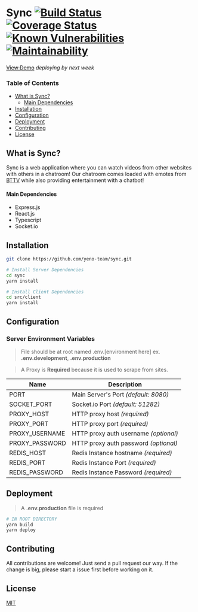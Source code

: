 


# Sync [![Build Status](https://travis-ci.com/yeno-team/sync.svg?branch=main)](https://travis-ci.com/yeno-team/sync) [![Coverage Status](https://coveralls.io/repos/github/yeno-team/sync/badge.svg?branch=main)](https://coveralls.io/github/yeno-team/sync?branch=main) [![Known Vulnerabilities](https://snyk.io/test/github/yeno-team/sync/badge.svg)](https://snyk.io/test/github) [![Maintainability](https://api.codeclimate.com/v1/badges/4b1e10c1f337cca6a616/maintainability)](https://codeclimate.com/github/yeno-team/sync/maintainability)  

~~[View Demo](localhost)~~  *deploying by next week*

### Table of Contents  
- [What is Sync?](#what-is-sync)  
	* [Main Dependencies](#main-dependencies)
- [Installation](#installation)  
- [Configuration](#configuration)
- [Deployment](#deployment)
- [Contributing](#contributing)
- [License](#license)


## What is Sync? 
Sync is a web application where you can watch videos from other websites with others in a chatroom! Our chatroom comes loaded with emotes from [BTTV](https://betterttv.com/) while also providing entertainment with a chatbot! 
#### Main Dependencies
* Express.js
* React.js
* Typescript
* Socket.io

## Installation
```bash
git clone https://github.com/yeno-team/sync.git

# Install Server Dependencies
cd sync
yarn install

# Install Client Dependencies
cd src/client
yarn install
```

## Configuration
### Server Environment Variables

> File should be at root named .env.[environment here] ex. **.env.development**, **.env.production**

> A Proxy is **Required** because it is used to scrape from sites.

|Name| Description |
|--|--|
| PORT | Main Server's Port *(default: 8080)*  |
| SOCKET_PORT | Socket.io Port *(default: 51282)* |
| PROXY_HOST | HTTP proxy host *(required)*  |
| PROXY_PORT | HTTP proxy port *(required)* |
| PROXY_USERNAME | HTTP proxy auth username *(optional)*  |
| PROXY_PASSWORD | HTTP proxy auth password *(optional)* |
| REDIS_HOST | Redis Instance hostname *(required)* |
| REDIS_PORT | Redis Instance Port *(required)* |
| REDIS_PASSWORD | Redis Instance Password *(required)* |

## Deployment
>  A **.env.production** file is required 
```bash
# IN ROOT DIRECTORY
yarn build
yarn deploy
```





## Contributing
All contributions are welcome! Just send a pull request our way. If the change is big, please start a issue first before working on it.

## License
[MIT](https://choosealicense.com/licenses/mit/)


